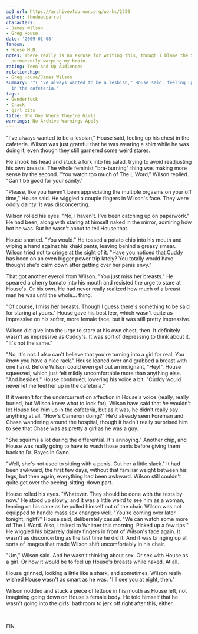 ```yaml
---
ao3_url: https://archiveofourown.org/works/2559
author: thedeadparrot
characters:
- James Wilson
- Greg House
date: '2009-01-08'
fandom:
- House M.D.
notes: There really is no excuse for writing this, though I blame the SGA fandom for
  permanently warping my brain.
rating: Teen And Up Audiences
relationship:
- Greg House/James Wilson
summary: '"I''ve always wanted to be a lesbian," House said, feeling up his chest
  in the cafeteria.'
tags:
- Genderfuck
- Crack
- girl bits
title: The One Where They're Girls
warnings: No Archive Warnings Apply
---
```


"I've always wanted to be a lesbian," House said, feeling up his chest in the cafeteria. Wilson was just grateful that he was wearing a shirt while he was doing it, even though they still garnered some weird stares.

He shook his head and stuck a fork into his salad, trying to avoid readjusting his own breasts. The whole feminist "bra-burning" thing was making more sense by the second. "You watch too much of The L Word," Wilson replied. "Can't be good for your sanity."

"Please, like you haven't been appreciating the multiple orgasms on your off time," House said. He wiggled a couple fingers in Wilson's face. They were oddly dainty. It was disconcerting.

Wilson rolled his eyes. "No, I haven't. I've been catching up on paperwork." He had been, along with staring at himself naked in the mirror, admiring how hot he was. But he wasn't about to tell House that.

House snorted. "You would." He tossed a potato chip into his mouth and wiping a hand against his khaki pants, leaving behind a greasy smear. Wilson tried not to cringe at the sight of it. "Have you noticed that Cuddy has been on an even bigger power trip lately? You totally would have thought she'd calm down after getting over her penis envy."

That got another eyeroll from Wilson. "You just miss her breasts." He speared a cherry tomato into his mouth and resisted the urge to stare at House's. Or his own. He had never really realized how much of a breast man he was until the whole... thing.

"Of course, I miss her breasts. Though I guess there's something to be said for staring at yours." House gave his best leer, which wasn't quite as impressive on his softer, more female face, but it was still pretty impressive.

Wilson did give into the urge to stare at his own chest, then. It definitely wasn't as impressive as Cuddy's. It was sort of depressing to think about it. "It's not the same."

"No, it's not. I also can't believe that you're turning into a girl for real. You *know* you have a nice rack." House leaned over and grabbed a breast with one hand. Before Wilson could even get out an indignant, "Hey!", House squeezed, which just felt mildly uncomfortable more than anything else. "And besides," House continued, lowering his voice a bit. "Cuddy would never let me feel her up in the cafeteria."

If it weren't for the undercurrent on affection in House's voice (really, really buried, but Wilson knew what to look for), Wilson have said that *he* wouldn't let House feel him up in the cafeteria, but as it was, he didn't really say anything at all. "How's Cameron doing?" He'd already seen Foreman and Chase wandering around the hospital, though it hadn't really surprised him to see that Chase was as pretty a girl as he was a guy.

"She squirms a lot during the differential. It's annoying." Another chip, and House was really going to have to wash those pants before giving them back to Dr. Bayes in Gyno.

"Well, she's not used to sitting with a penis. Cut her a little slack." It had been awkward, the first few days, without that familiar weight between his legs, but then again, everything had been awkward. Wilson still couldn't quite get over the peeing-sitting-down part.

House rolled his eyes. "Whatever. They should be done with the tests by now." He stood up slowly, and it was a little weird to see him as a woman, leaning on his cane as he pulled himself out of the chair. Wilson was not equipped to handle mass sex changes well. "You're coming over later tonight, right?" House said, deliberately casual. "We can watch some more of The L Word. Also, I talked to Whitner this morning. Picked up a few tips." He wiggled his bizarrely dainty fingers in front of Wilson's face again. It wasn't as disconcerting as the last time he did it. And it was bringing up all sorts of images that made Wilson shift uncomfortably in his chair.

"Um," Wilson said. And he wasn't thinking about sex. Or sex with House as a girl. Or how it would be to feel up House's breasts while naked. At all.

House grinned, looking a little like a shark, and sometimes, Wilson really wished House wasn't as smart as he was. "I'll see you at eight, then."

Wilson nodded and stuck a piece of lettuce in his mouth as House left, not imagining going down on House's female body. He told himself that he wasn't going into the girls' bathroom to jerk off right after this, either.

 

FIN.